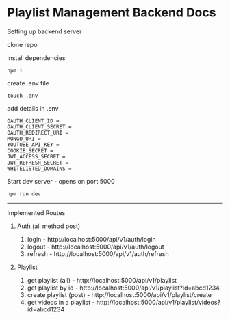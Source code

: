 # Playlist Management Backend Docs

Setting up backend server

clone repo

install dependencies
```
npm i 
```

create .env file
```
touch .env
```
add details in .env
```
OAUTH_CLIENT_ID = 
OAUTH_CLIENT_SECRET = 
OAUTH_REDIRECT_URI = 
MONGO_URI = 
YOUTUBE_API_KEY =
COOKIE_SECRET = 
JWT_ACCESS_SECRET = 
JWT_REFRESH_SECRET = 
WHITELISTED_DOMAINS = 
```

Start dev server - opens on port 5000
```
npm run dev
```

----
Implemented Routes

1. Auth (all method post)
    1. login - http://localhost:5000/api/v1/auth/login
    2. logout - http://localhost:5000/api/v1/auth/logout
    3. refresh - http://localhost:5000/api/v1/auth/refresh

2. Playlist
    1. get playlist (all) - http://localhost:5000/api/v1/playlist
    2. get playlist by id -  http://localhost:5000/api/v1/playlist?id=abcd1234
    3. create playlist (post) - http://localhost:5000/api/v1/playlist/create
    4. get videos in a playlist - http://localhost:5000/api/v1/playlist/videos?id=abcd1234





